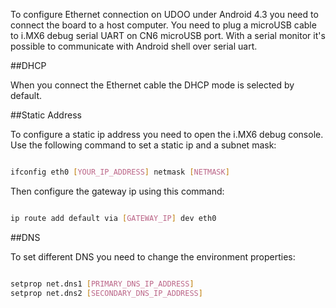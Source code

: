 To configure Ethernet connection on UDOO under Android 4.3 you need to connect the board to a host computer. You need to plug a microUSB cable to i.MX6 debug serial UART on CN6 microUSB port. With a serial monitor it's possible to communicate with Android shell over serial uart.

##DHCP

When you connect the Ethernet cable the DHCP mode is selected by default.

##Static Address

To configure a static ip address you need to open the i.MX6 debug console. Use the following command to set a static ip and a subnet mask:

```bash

ifconfig eth0 [YOUR_IP_ADDRESS] netmask [NETMASK]

```

Then configure the gateway ip using this command:

```bash

ip route add default via [GATEWAY_IP] dev eth0

```

##DNS

To set different DNS you need to change the environment properties:

```bash

setprop net.dns1 [PRIMARY_DNS_IP_ADDRESS]
setprop net.dns2 [SECONDARY_DNS_IP_ADDRESS]

```




